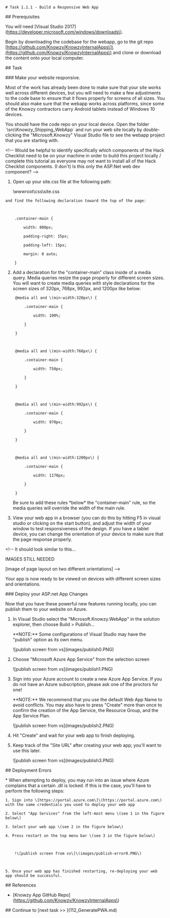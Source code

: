 ```
# Task 1.1.1 - Build a Responsive Web App
```



\#\# Prerequisites 



You will need \[Visual Studio 2017\]\(https://developer.microsoft.com/windows/downloads\).



Begin by downloading the codebase for the webapp, go to the git repo \[https://github.com/Knowzy/KnowzyInternalApps\]\(https://github.com/Knowzy/KnowzyInternalApps\) and clone or download the content onto your local computer.





\#\# Task 

\#\#\# Make your website responsive.

  Most of the work has already been done to make sure that your site works well across different devices, but you will need to make a few adjustments to the code base to ensure that it flows properly for screens of all sizes.  You should also make sure that the webapp works across platforms, since some of the Knowzy contractors carry Android tablets instead of Windows 10 devices.



  You should have the code repo on your local device. Open the folder \`\src\Knowzy\_Shipping\_WebApp\` and run your web site locally by double-clicking the "Microsoft.Knowzy" Visual Studio file to see the webapp project that you are starting with.



&lt;!--   Would be helpful to identify specifically which components of the Hack Checklist need to be on your machine in order to build this project locally / complete this tutorial as everyone may not want to install all of the Hack Checklist components. \(I don't\) Is this only the ASP.Net web dev component? --&gt;

  

  1. Open up your site.css file at the following path:

        

        \wwwroot\css\site.css



    and find the following declaration toward the top of the page:



        .container-main {

            width: 800px;

            padding-right: 15px;

            padding-left: 15px;

            margin: 0 auto;

        }





2. Add a declaration for the "container-main" class inside of a media query. Media queries resize the page properly for different screen sizes. You will want to create media queries with style declarations for the screen sizes of 320px, 768px, 992px, and 1200px like below:



        @media all and \(min-width:320px\) {

            .container-main {

                width: 100%;

            }

        }



        @media all and \(min-width:768px\) {

            .container-main {

                width: 750px;

            }

        }



        @media all and \(min-width:992px\) {

            .container-main {

                width: 970px;

            }

        }



        @media all and \(min-width:1200px\) {

            .container-main {

                width: 1170px;

            }

        }



    Be sure to add these rules \*below\* the "container-main" rule, so the media queries will override the width of the main rule.



3. View your web app in a browser \(you can do this  by hitting F5 in visual studio or clicking on the start button\), and adjust the width of your window to test responsiveness of the design.  If you have a tablet device, you can change the orientation of your device to make sure that the page response properly.  



&lt;!--   It should look similar to this...



  IMAGES STILL NEEDED

 \[image of page layout on two different orientations\] --&gt;

 

 

Your app is now ready to be viewed on devices with different screen sizes and orientations.





\#\#\# Deploy your ASP.net App Changes

Now that you have these powerful new features running locally, you can publish them to your website on Azure.



1. In Visual Studio select the "Microsoft.Knowzy.WebApp" in the solution explorer, then choose Build &gt; Publish... 



    \*\*NOTE:\*\* Some configurations of Visual Studio may have the "publish" option as its own menu.



    !\[publish screen from vs\]\(images/publish0.PNG\)



2. Choose "Microsoft Azure App Service" from the selection screen



    !\[publish screen from vs\]\(images/publish1.PNG\)



3.  Sign into your Azure account to create a new Azure App Service. If you do not have an Azure subscription, please ask one of the proctors for one!



    \*\*NOTE:\*\* We recommend that you use the default Web App Name to avoid conflicts. You may also have to press "Create" more than once to confirm the creation of the App Service, the Resource Group, and the App Service Plan.



    !\[publish screen from vs\]\(images/publish2.PNG\)



4. Hit "Create" and wait for your web app to finish deploying.



5. Keep track of the "Site URL" after creating your web app; you'll want to use this later.



    !\[publish screen from vs\]\(images/publish3.PNG\)



\#\# Deployment Errors

\* When attempting to deploy, you may run into an issue where Azure complains that a certain .dll is locked. If this is the case, you'll have to perform the following steps:

    1. Sign into \[https://portal.azure.com\]\(https://portal.azure.com\) with the same credentials you used to deploy your web app

    2. Select "App Services" from the left-most menu \(see 1 in the figure below\)

    3. Select your web app \(see 2 in the figure below\)

    4. Press restart on the top menu bar \(see 3 in the figure below\)



        !\[publish screen from vs\]\(images/publish-error0.PNG\)



    5. Once your web app has finished restarting, re-deploying your web app should be successful.



\#\# References



- \[Knowzy App GitHub Repo\]\(https://github.com/Knowzy/KnowzyInternalApps\)









\#\# Continue to \[next task &gt;&gt; \]\(112\_GeneratePWA.md\)





